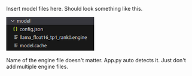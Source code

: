 Insert model files here. Should look something like this. 

![alt text](image.png)

Name of the engine file doesn't matter. App.py auto detects it. Just don't add multiple engine files.